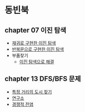 ﻿# 동빈북

## chapter 07 이진 탐색

- [재귀로 구현한 이진 탐색](./ch07/recursive.cpp)
- [반복문으로 구현한 이진 탐색](./ch07/binary.cpp)
- 부품찾기
  - [이진 탐색으로 해결](./ch07/bupum_1.cpp)
## chapter 13 DFS/BFS 문제

- [특정 거리의 도시 찾기](https://www.acmicpc.net/problem/18352)
- [연구소](https://www.acmicpc.net/problem/14502)
- [경쟁적 전염](https://www.acmicpc.net/problem/18405)
